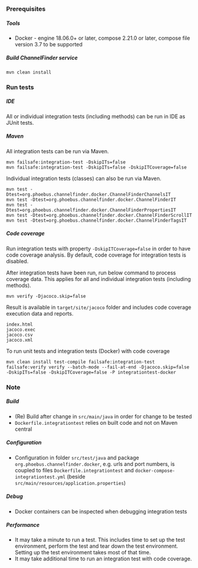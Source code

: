 ### Prerequisites

##### Tools

* Docker - engine 18.06.0+ or later, compose 2.21.0 or later, compose file version 3.7 to be supported

##### Build ChannelFinder service

```
mvn clean install
```

### Run tests

##### IDE

All or individual integration tests (including methods) can be run in IDE as JUnit tests.

##### Maven

All integration tests can be run via Maven.

```
mvn failsafe:integration-test -DskipITs=false
mvn failsafe:integration-test -DskipITs=false -DskipITCoverage=false
```

Individual integration tests (classes) can also be run via Maven.

```
mvn test -Dtest=org.phoebus.channelfinder.docker.ChannelFinderChannelsIT
mvn test -Dtest=org.phoebus.channelfinder.docker.ChannelFinderIT
mvn test -Dtest=org.phoebus.channelfinder.docker.ChannelFinderPropertiesIT
mvn test -Dtest=org.phoebus.channelfinder.docker.ChannelFinderScrollIT
mvn test -Dtest=org.phoebus.channelfinder.docker.ChannelFinderTagsIT
```

##### Code coverage

Run integration tests with property `-DskipITCoverage=false` in order to have code coverage analysis. By default, code coverage for integration tests is disabled.

After integration tests have been run, run below command to process coverage data. This applies for all and individual integration tests (including methods).

```
mvn verify -Djacoco.skip=false
```

Result is available in `target/site/jacoco` folder and includes code coverage execution data and reports.

```
index.html
jacoco.exec
jacoco.csv
jacoco.xml
```

To run unit tests and integration tests (Docker) with code coverage

```
mvn clean install test-compile failsafe:integration-test failsafe:verify verify --batch-mode --fail-at-end -Djacoco.skip=false -DskipITs=false -DskipITCoverage=false -P integrationtest-docker
```

### Note

##### Build

* (Re) Build after change in `src/main/java` in order for change to be tested
* `Dockerfile.integrationtest` relies on built code and not on Maven central

##### Configuration

* Configuration in folder `src/test/java` and package `org.phoebus.channelfinder.docker`, e.g. urls and port numbers, is coupled to files `Dockerfile.integrationtest` and `docker-compose-integrationtest.yml` (beside `src/main/resources/application.properties`)

##### Debug

* Docker containers can be inspected when debugging integration tests

##### Performance

* It may take a minute to run a test. This includes time to set up the test environment, perform the test and tear down the test environment. Setting up the test environment takes most of that time.
* It may take additional time to run an integration test with code coverage.
